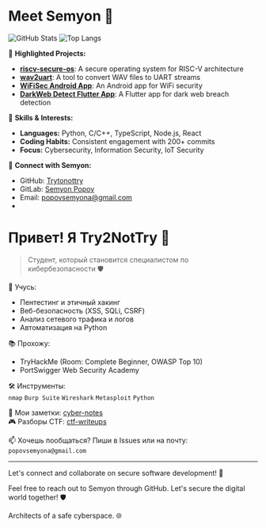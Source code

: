 # Meet Semyon 👋

![GitHub Stats](https://github-readme-stats.vercel.app/api?username=Trytonottry)
![Top Langs](https://github-readme-stats.vercel.app/api/top-langs/?username=Trytonottry)

🌟 **Highlighted Projects:**
- [**riscv-secure-os**](https://github.com/Trytonottry/riscv-secure-os): A secure operating system for RISC-V architecture
- [**wav2uart**](https://github.com/Trytonottry/wav2uart): A tool to convert WAV files to UART streams
- [**WiFiSec Android App**](https://github.com/Trytonottry/wifi-bodyguard): An Android app for WiFi security
- [**DarkWeb Detect Flutter App**](https://github.com/Trytonottry/dark-breach-radar): A Flutter app for dark web breach detection

💼 **Skills & Interests:**
- **Languages:** Python, C/C++, TypeScript, Node.js, React
- **Coding Habits:** Consistent engagement with 200+ commits
- **Focus:** Cybersecurity, Information Security, IoT Security

🔗 **Connect with Semyon:**
- GitHub: [Trytonottry](https://github.com/Trytonottry)
- GitLab: [Semyon Popov](https://gitlab.com/Trytonottry2)
- Email: popovsemyona@gmail.com
- 
# Привет! Я Try2NotTry 👋
> Студент, который становится специалистом по кибербезопасности 🛡️

🔧 Учусь:  
- Пентестинг и этичный хакинг  
- Веб-безопасность (XSS, SQLi, CSRF)  
- Анализ сетевого трафика и логов  
- Автоматизация на Python  

📚 Прохожу:  
- TryHackMe (Room: Complete Beginner, OWASP Top 10)  
- PortSwigger Web Security Academy  

🛠️ Инструменты:  
`nmap` `Burp Suite` `Wireshark` `Metasploit` `Python`

📖 Мои заметки: [cyber-notes](https://github.com/Trytonottry/cyber-notes)  
🎮 Разборы CTF: [ctf-writeups](https://github.com/Trytonottry/ctf-writeups)

📫 Хочешь пообщаться? Пиши в Issues или на почту: `popovsemyona@gmail.com`

---

Let's connect and collaborate on secure software development! 🚀

Feel free to reach out to Semyon through GitHub. Let's secure the digital world together! 🛡️

Architects of a safe cyberspace. 🌐
